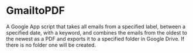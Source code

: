 # GmailtoPDF
A Google App script that takes all emails from a specified label, between a specified date, with a keyword, and combines the emails from the oldest to the newest as a PDF and exports it to a specified folder in Google Drive. If there is no folder one will be created.
